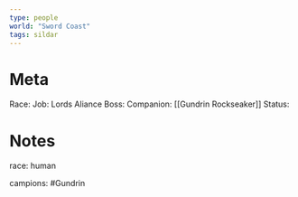 ```yaml
---
type: people
world: "Sword Coast"
tags: sildar
---
```

# Meta
Race: 
Job: Lords Aliance
Boss:
Companion: [[Gundrin Rockseaker]] 
Status: 

# Notes
race: human

campions: #Gundrin 

